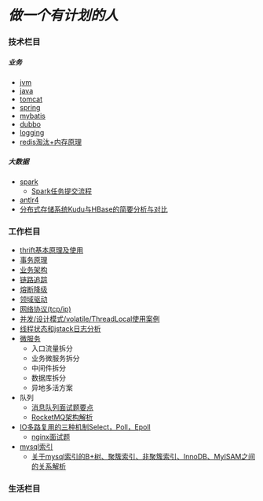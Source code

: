 # **_做一个有计划的人_**

### **技术栏目**

##### 业务

* [jvm](technology/jvm/index.md)
* [java](technology/java/index.md)
* [tomcat](technology/tomcat/index.md)
* [spring](technology/spring/index.md)
* [mybatis](technology/mybatis/index.md)
* [dubbo](technology/dubbo/index.md)  
* [logging](technology/logger/index.md)
* [redis淘汰+内存原理](https://www.cnblogs.com/mengchunchen/p/10039467.html)

##### 大数据

* [spark]()
    - [Spark任务提交流程](https://www.jianshu.com/p/a69656a244a8)
* [antlr4]()
* [分布式存储系统Kudu与HBase的简要分析与对比](https://blog.csdn.net/jessicaiu/article/details/82701415)


### **工作栏目**

* [thrift基本原理及使用](https://blog.csdn.net/zkp_java/article/details/81879577)
* [事务原理](work/transaction/index.md)
* [业务架构](work/company/index.md)
* [链路追踪]()
* [熔断降级]()
* [领域驱动](work/domain/index.md)
* [网络协议(tcp/ip)](work/network/index.md)
* [并发/设计模式/volatile/ThreadLocal使用案例](work/demo/index.md)
* [线程状态和jstack日志分析](https://www.cnblogs.com/pc-boke/articles/9099029.html)
* [微服务](work/micro_service/index.md)
    - 入口流量拆分
    - 业务微服务拆分
    - 中间件拆分
    - 数据库拆分
    - 异地多活方案
* 队列
    - [消息队列面试题要点](https://www.cnblogs.com/peteremperor/p/10273077.html)
    - [RocketMQ架构解析](https://www.jianshu.com/p/015a16347640)
* [IO多路复用的三种机制Select，Poll，Epoll](https://www.jianshu.com/p/397449cadc9a)
    - [nginx面试题](https://blog.csdn.net/a303549861/article/details/88672901)
* [mysql索引]()
    - [关于mysql索引的B+树、聚簇索引、非聚簇索引、InnoDB、MyISAM之间的关系解析](https://blog.csdn.net/guanghuichenshao/article/details/81948438)

### **生活栏目**

